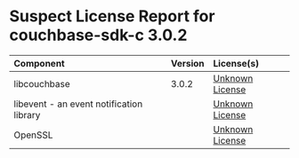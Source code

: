 
Suspect License Report for couchbase-sdk-c 3.0.2
================================================

|Component|Version|License(s)|
| :--- | :--- | :--- |
|libcouchbase|3.0.2|[Unknown License](../../license-data/00000000-0010-0000-0000-000000000000.txt)|
|libevent - an event notification library||[Unknown License](../../license-data/00000000-0010-0000-0000-000000000000.txt)|
|OpenSSL||[Unknown License](../../license-data/00000000-0010-0000-0000-000000000000.txt)|

